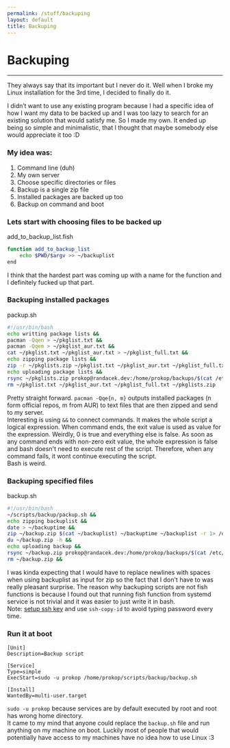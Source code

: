 ```yaml
---
permalink: /stuff/backuping
layout: default
title: Backuping
---
```

# Backuping

***

They always say that its important but I never do it. Well when I broke my Linux installation for the 3rd time, I decided to finally do it.  

I didn’t want to use any existing program because I had a specific idea of how I want my data to be backed up and I was too lazy to search for an existing solution that would satisfy me. So I made my own. It ended up being so simple and minimalistic, that I thought that maybe somebody else would appreciate it too :D

### My idea was:  
1. Command line (duh)
2. My own server
3. Choose specific directories or files
4. Backup is a single zip file
5. Installed packages are backed up too
6. Backup on command and boot

### Lets start with choosing files to be backed up
add_to_backup_list.fish
```bash
function add_to_backup_list
	echo $PWD/$argv >> ~/backuplist
end
```
I think that the hardest part was coming up with a name for the function and I definitely fucked up that part.  

### Backuping installed packages
packup.sh
```bash
#!/usr/bin/bash
echo writting package lists &&
pacman -Qqen > ~/pkglist.txt &&
pacman -Qqem > ~/pkglist_aur.txt &&
cat ~/pkglist.txt ~/pkglist_aur.txt > ~/pkglist_full.txt &&
echo zipping package lists &&
zip -r ~/pkglists.zip ~/pkglist.txt ~/pkglist_aur.txt ~/pkglist_full.txt 1> /dev/null &&
echo uploading package lists &&
rsync ~/pkglists.zip prokop@randacek.dev:/home/prokop/backups/$(cat /etc/hostname)/
rm ~/pkglist.txt ~/pkglist_aur.txt ~/pkglist_full.txt ~/pkglists.zip
```
Pretty straight forward. `pacman -Qqe{n, m}` outputs installed packages (n form official repos, m from AUR) to text files that are then zipped and send to my server.  
Interesting is using `&&` to connect commands. It makes the whole script a logical expression. When command ends, the exit value is used as value for the expression. Weirdly, 0 is true and everything else is false. As soon as any command ends with non-zero exit value, the whole expression is false and bash doesn't need to execute rest of the script. Therefore, when any command fails, it wont continue executing the script.  
Bash is weird.  

### Backuping specified files
backup.sh
```bash
#!/usr/bin/bash
~/scripts/backup/packup.sh &&
echo zipping backuplist &&
date > ~/backuptime &&
zip ~/backup.zip $(cat ~/backuplist) ~/backuptime ~/backuplist -r 1> /dev/null &&
du ~/backup.zip -h &&
echo uploading backup &&
rsync ~/backup.zip prokop@randacek.dev:/home/prokop/backups/$(cat /etc/hostname)/ --progress &&
rm ~/backup.zip &&
```
I was kinda expecting that I would have to replace newlines with spaces when using backuplist as input for zip so the fact that I don't have to was really pleasant surprise. The reason why backuping scripts are not fish functions is because I found out that running fish function from systemd service is not trivial and it was easier to just write it in bash.  
Note: [setup ssh key](https://docs.github.com/en/enterprise/2.15/user/articles/generating-a-new-ssh-key-and-adding-it-to-the-ssh-agent) and use `ssh-copy-id` to avoid typing password every time.  

### Run it at boot
```
[Unit]
Description=Backup script

[Service]
Type=simple
ExecStart=sudo -u prokop /home/prokop/scripts/backup/backup.sh

[Install]
WantedBy=multi-user.target
```
`sudo -u prokop` because services are by default executed by root and root has wrong home directory.  
It came to my mind that anyone could replace the `backup.sh` file and run anything on my machine on boot. Luckily most of people that would potentially have access to my machines have no idea how to use Linux :3
